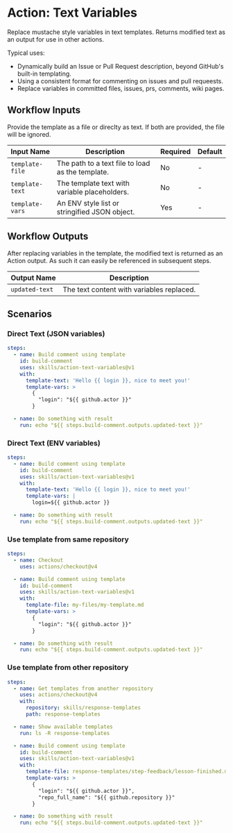 # Action: Text Variables

Replace mustache style variables in text templates. Returns modified text as an
output for use in other actions.

Typical uses:

- Dynamically build an Issue or Pull Request description, beyond GitHub's
  built-in templating.
- Using a consistent format for commenting on issues and pull requeests.
- Replace variables in committed files, issues, prs, comments, wiki pages.

## Workflow Inputs

Provide the template as a file or direclty as text. If both are provided, the
file will be ignored.

| Input Name      | Description                                      | Required | Default |
| --------------- | ------------------------------------------------ | -------- | ------- |
| `template-file` | The path to a text file to load as the template. | No       | -       |
| `template-text` | The template text with variable placeholders.    | No       | -       |
| `template-vars` | An ENV style list or stringified JSON object.    | Yes      | -       |

## Workflow Outputs

After replacing variables in the template, the modified text is returned as an
Action output. As such it can easily be referenced in subsequent steps.

| Output Name    | Description                               |
| -------------- | ----------------------------------------- |
| `updated-text` | The text content with variables replaced. |

## Scenarios

### Direct Text (JSON variables)

```yaml
steps:
  - name: Build comment using template
    id: build-comment
    uses: skills/action-text-variables@v1
    with:
      template-text: 'Hello {{ login }}, nice to meet you!'
      template-vars: >
        {
          "login": "${{ github.actor }}"
        }

  - name: Do something with result
    run: echo "${{ steps.build-comment.outputs.updated-text }}"
```

### Direct Text (ENV variables)

```yaml
steps:
  - name: Build comment using template
    id: build-comment
    uses: skills/action-text-variables@v1
    with:
      template-text: 'Hello {{ login }}, nice to meet you!'
      template-vars: |
        login=${{ github.actor }}

  - name: Do something with result
    run: echo "${{ steps.build-comment.outputs.updated-text }}"
```

### Use template from same repository

```yaml
steps:
  - name: Checkout
    uses: actions/checkout@v4

  - name: Build comment using template
    id: build-comment
    uses: skills/action-text-variables@v1
    with:
      template-file: my-files/my-template.md
      template-vars: >
        {
          "login": "${{ github.actor }}"
        }

  - name: Do something with result
    run: echo "${{ steps.build-comment.outputs.updated-text }}"
```

### Use template from other repository

<!-- prettier-ignore-start -->
```yaml
steps:
  - name: Get templates from another repository
    uses: actions/checkout@v4
    with:
      repository: skills/response-templates
      path: response-templates

  - name: Show available templates
    run: ls -R response-templates

  - name: Build comment using template
    id: build-comment
    uses: skills/action-text-variables@v1
    with:
      template-file: response-templates/step-feedback/lesson-finished.md
      template-vars: >
        {
          "login": "${{ github.actor }}",
          "repo_full_name": "${{ github.repository }}"
        }

  - name: Do something with result
    run: echo "${{ steps.build-comment.outputs.updated-text }}"
```
<!-- prettier-ignore-end -->
